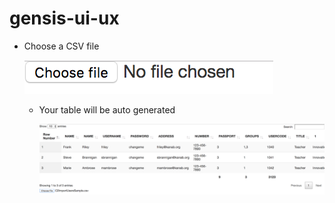 # gensis-ui-ux

* Choose a CSV file

  ![picture alt](https://github.com/BonyCarvalho/gensis-ui-ux/blob/master/images/Screen%20Shot%202019-01-05%20at%2010.24.01%20AM.png?raw=true "Upload CSV")
  
  * Your table will be auto generated 
  
    ![picture alt](https://github.com/BonyCarvalho/gensis-ui-ux/blob/master/images/Screen%20Shot%202019-01-05%20at%2010.24.56%20AM.png?raw=true "Table will be generated")
  
